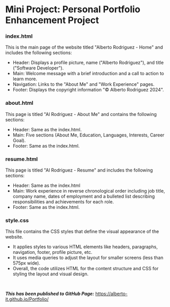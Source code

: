 # Mini Project: Personal Portfolio Enhancement Project

### index.html
This is the main page of the website titled "Alberto Rodriguez - Home" and includes the following sections:
* Header: Displays a profile picture, name ("Alberto Rodriguez"), and title ("Software Developer").
* Main: Welcome message with a brief introduction and a call to action to learn more.
* Navigation: Links to the "About Me" and "Work Experience" pages.
* Footer: Displays the copyright information "© Alberto Rodriguez 2024".

### about.html
This page is titled "Al Rodriguez - About Me" and contains the following sections:
* Header: Same as the index.html.
* Main: Five sections (About Me, Education, Languages, Interests, Career Goal).
* Footer: Same as the index.html.

### resume.html
This page is titled "Al Rodriguez - Resume" and includes the following sections:
* Header: Same as the index.html
* Main: Work experience in reverse chronological order including job title, company name, dates of employment and a bulleted list describing responsibilities and achievements for each role.
* Footer: Same as the index.html.

### style.css
This file contains the CSS styles that define the visual appearance of the website.
* It applies styles to various HTML elements like headers, paragraphs, navigation, footer, profile picture, etc.
* It uses media queries to adjust the layout for smaller screens (less than 575px wide).
* Overall, the code utilizes HTML for the content structure and CSS for styling the layout and visual design.

&nbsp;

***This has been published to GitHub Page:***   https://alberto-it.github.io/Portfolio/
